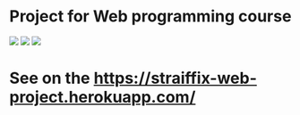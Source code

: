 # Project for Web programming course
![](https://img.shields.io/badge/Code-Python-informational?style=flat&logo=python&logoColor=white&color=ffff00)
![](https://img.shields.io/badge/Code-Flask-informational?style=flat&logo=flask&logoColor=white&color=66ccff)
![](https://img.shields.io/badge/Code-Javascript-informational?style=flat&logo=javascript&logoColor=white&color=ff6600)

# See on the https://straiffix-web-project.herokuapp.com/
